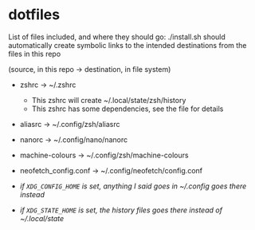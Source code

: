 # dotfiles

List of files included, and where they should go:
./install.sh should automatically create symbolic links to the intended 
destinations from the files in this repo

(source, in this repo → destination, in file system)

* zshrc → ~/.zshrc
    * This zshrc will create ~/.local/state/zsh/history
    * This zshrc has some dependencies, see the file for details
* aliasrc → ~/.config/zsh/aliasrc
* nanorc → ~/.config/nano/nanorc
* machine-colours → ~/.config/zsh/machine-colours
* neofetch_config.conf → ~/.config/neofetch/config.conf

* _if `XDG_CONFIG_HOME` is set, anything I said goes in ~/.config goes there instead_
* _if `XDG_STATE_HOME` is set, the history files goes there instead of ~/.local/state_

